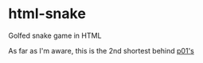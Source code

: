 # html-snake
Golfed snake game in HTML

As far as I'm aware, this is the 2nd shortest behind [p01's](https://github.com/p01/snake)
